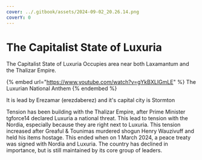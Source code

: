 ```yaml
---
cover: ../.gitbook/assets/2024-09-02_20.26.14.png
coverY: 0
---
```


# The Capitalist State of Luxuria

The Capitalist State of Luxuria Occupies area near both Laxamantum and the Thalizar Empire.

{% embed url="https://www.youtube.com/watch?v=gYkBXLIGmLE" %}
The Luxurian National Anthem
{% endembed %}

It is lead by Erezamar (erezdaberez) and it's capital city is Stormton

Tension has been building with the Thalizar Empire, after Prime Minister tgforce14 declared Luxuria a national threat. This lead to tension with the Nordia, especially because they are right next to Luxuria. This tension increased after Greaful & Tounimas murdered shogun Henry Wauzivuff and held his items hostage. This ended when on 1 March 2024, a peace treaty was signed with Nordia and Luxuria. The country has declined in importance, but is still maintained by its core group of leaders.
